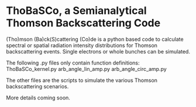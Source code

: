# ThoBaSCo, a Semianalytical Thomson Backscattering Code

(Tho)mson (Ba)ck(S)cattering (Co)de is a python based code to calculate spectral or spatial radiation
intensity distributions for Thomson backscattering events. Single electrons or whole bunches can be simulated.

The following .py files only contain function definitions: 
ThoBaSCo_kernel.py
arb_angle_lin_amp.py
arb_angle_circ_amp.py

The other files are the scripts to simulate the various Thomson backscattering scenarios.

More details coming soon.
